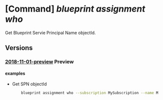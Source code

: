 # [Command] _blueprint assignment who_

Get Blueprint Servie Principal Name objectId.

## Versions

### [2018-11-01-preview](/Resources/mgmt-plane/L3tyZXNvdXJjZXNjb3BlfS9wcm92aWRlcnMvbWljcm9zb2Z0LmJsdWVwcmludC9ibHVlcHJpbnRhc3NpZ25tZW50cy97fS93aG9pc2JsdWVwcmludA==/2018-11-01-preview.xml) **Preview**

<!-- mgmt-plane /{resourcescope}/providers/microsoft.blueprint/blueprintassignments/{}/whoisblueprint 2018-11-01-preview -->

#### examples

- Get SPN objectId
    ```bash
        blueprint assignment who --subscription MySubscription --name MyBlueprintAssignment
    ```
